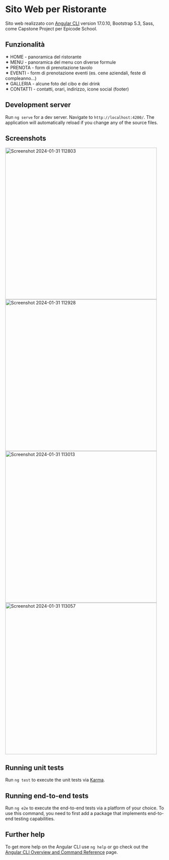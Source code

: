 # Sito Web per Ristorante

Sito web realizzato con [Angular CLI](https://github.com/angular/angular-cli) version 17.0.10, Bootstrap 5.3, Sass, come Capstone Project per Epicode School.

## Funzionalità

✦ HOME - panoramica del ristorante  
✦ MENU - panoramica del menu con diverse formule  
✦ PRENOTA - form di prenotazione tavolo  
✦ EVENTI - form di prenotazione eventi (es. cene aziendali, feste di compleanno...)  
✦ GALLERIA - alcune foto del cibo e dei drink  
✦ CONTATTI - contatti, orari, indirizzo, icone social (footer)

## Development server

Run `ng serve` for a dev server. Navigate to `http://localhost:4200/`. The application will automatically reload if you change any of the source files.

## Screenshots
<img width="480" alt="Screenshot 2024-01-31 112803" src="https://github.com/Deli-97/Capstone-Project/assets/140197572/7324d748-eaf9-46d1-9709-2253586bd278">
<img width="480" alt="Screenshot 2024-01-31 112928" src="https://github.com/Deli-97/Capstone-Project/assets/140197572/10194845-0fd8-496b-ae82-97420f421d2c">
<img width="480" alt="Screenshot 2024-01-31 113013" src="https://github.com/Deli-97/Capstone-Project/assets/140197572/b5f18364-4c96-4c20-afd6-f67436c08dfa">
<img width="480" alt="Screenshot 2024-01-31 113057" src="https://github.com/Deli-97/Capstone-Project/assets/140197572/c039747f-7b50-4371-af8c-e5c81a90e6d7">


## Running unit tests

Run `ng test` to execute the unit tests via [Karma](https://karma-runner.github.io).

## Running end-to-end tests

Run `ng e2e` to execute the end-to-end tests via a platform of your choice. To use this command, you need to first add a package that implements end-to-end testing capabilities.

## Further help

To get more help on the Angular CLI use `ng help` or go check out the [Angular CLI Overview and Command Reference](https://angular.io/cli) page.
